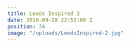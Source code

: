 ```yaml
---
title: Leeds Inspired 2
date: 2016-09-28 22:52:00 Z
position: 34
image: "/uploads/LeedsInspired-2.jpg"
---
```



